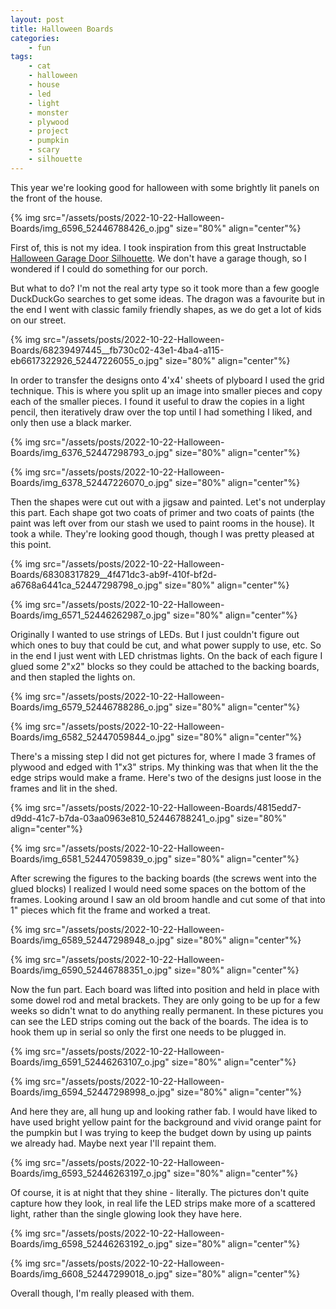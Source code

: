 ```yaml
---
layout: post
title: Halloween Boards
categories:
    - fun
tags:
    - cat
    - halloween
    - house
    - led
    - light
    - monster
    - plywood
    - project
    - pumpkin
    - scary
    - silhouette
---
```






This year we're looking good for halloween with some brightly lit panels on the front of the house.







{% img src="/assets/posts/2022-10-22-Halloween-Boards/img_6596_52446788426_o.jpg" size="80%" align="center"%}


First of, this is not my idea.  I took inspiration from this great Instructable [Halloween Garage Door Silhouette](https://www.instructables.com/Halloween-Garage-Door-Silhouette/). We don't have a garage though, so I wondered if I could do something for our porch.




But what to do?  I'm not the real arty type so it took more than a few google DuckDuckGo searches to get some ideas.  The dragon was a favourite but in the end I went with classic family friendly shapes, as we do get a lot of kids on our street. 




{% img src="/assets/posts/2022-10-22-Halloween-Boards/68239497445__fb730c02-43e1-4ba4-a115-eb6617322926_52447226055_o.jpg" size="80%" align="center"%}


In order to transfer the designs onto 4'x4' sheets of plyboard I used the grid technique. This is where you split up an image into smaller pieces and copy each of the smaller pieces.  I found it useful to draw the copies in a light pencil, then iteratively draw over the top until I had something I liked, and only then use a black marker.





{% img src="/assets/posts/2022-10-22-Halloween-Boards/img_6376_52447298793_o.jpg" size="80%" align="center"%}


{% img src="/assets/posts/2022-10-22-Halloween-Boards/img_6378_52447226070_o.jpg" size="80%" align="center"%}



Then the shapes were cut out with a jigsaw and painted. Let's not underplay this part.  Each shape got two coats of primer and two coats of paints (the paint was left over from our stash we used to paint rooms in the house). It took a while.  They're looking good though, though I was pretty pleased at this point.





{% img src="/assets/posts/2022-10-22-Halloween-Boards/68308317829__4f471dc3-ab9f-410f-bf2d-a6768a6441ca_52447298798_o.jpg" size="80%" align="center"%}


{% img src="/assets/posts/2022-10-22-Halloween-Boards/img_6571_52446262987_o.jpg" size="80%" align="center"%}



Originally I wanted to use strings of LEDs. But I just couldn't figure out which ones to buy that could be cut, and what power supply to use, etc.  So in the end I just went with LED christmas lights. On the back of each figure I glued some 2"x2" blocks so they could be attached to the backing boards, and then stapled the lights on.





{% img src="/assets/posts/2022-10-22-Halloween-Boards/img_6579_52446788286_o.jpg" size="80%" align="center"%}


{% img src="/assets/posts/2022-10-22-Halloween-Boards/img_6582_52447059844_o.jpg" size="80%" align="center"%}



There's a missing step I did not get pictures for, where I made 3 frames of plywood and edged with 1"x3" strips. My thinking was that when lit the the edge strips would make a frame. Here's two of the designs just loose in the frames and lit in the shed.





{% img src="/assets/posts/2022-10-22-Halloween-Boards/4815edd7-d9dd-41c7-b7da-03aa0963e810_52446788241_o.jpg" size="80%" align="center"%}


{% img src="/assets/posts/2022-10-22-Halloween-Boards/img_6581_52447059839_o.jpg" size="80%" align="center"%}



After screwing the figures to the backing boards (the screws went into the glued blocks) I realized I would need some spaces on the bottom of the frames.  Looking around I saw an old broom handle and cut some of that into 1" pieces which fit the frame and worked a treat.





{% img src="/assets/posts/2022-10-22-Halloween-Boards/img_6589_52447298948_o.jpg" size="80%" align="center"%}


{% img src="/assets/posts/2022-10-22-Halloween-Boards/img_6590_52446788351_o.jpg" size="80%" align="center"%}



Now the fun part.  Each board was lifted into position and held in place with some dowel rod and metal brackets.  They are only going to be up for a few weeks so didn't wnat to do anything really permanent.  In these pictures you can see the LED strips coming out the back of the boards.  The idea is to hook them up in serial so only the first one needs to be plugged in.





{% img src="/assets/posts/2022-10-22-Halloween-Boards/img_6591_52446263107_o.jpg" size="80%" align="center"%}


{% img src="/assets/posts/2022-10-22-Halloween-Boards/img_6594_52447298998_o.jpg" size="80%" align="center"%}



And here they are, all hung up and looking rather fab.  I would have liked to have used bright yellow paint for the background and vivid orange paint for the pumpkin but I was trying to keep the budget down by using up paints we already had.  Maybe next year I'll repaint them.




{% img src="/assets/posts/2022-10-22-Halloween-Boards/img_6593_52446263197_o.jpg" size="80%" align="center"%}


Of course, it is at night that they shine - literally. The pictures don't quite capture how they look, in real life the LED strips make more of a scattered light, rather than the single glowing look they have here.





{% img src="/assets/posts/2022-10-22-Halloween-Boards/img_6598_52446263192_o.jpg" size="80%" align="center"%}


{% img src="/assets/posts/2022-10-22-Halloween-Boards/img_6608_52447299018_o.jpg" size="80%" align="center"%}



Overall though, I'm really pleased with them.


